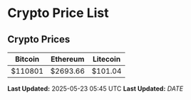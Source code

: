 # Crypto Price List

## Crypto Prices
| Bitcoin | Ethereum | Litecoin |
| ------- | -------- | -------- |
| $110801 | $2693.66 | $101.04 |
**Last Updated:** 2025-05-23 05:45 UTC
**Last Updated:** $DATE$
